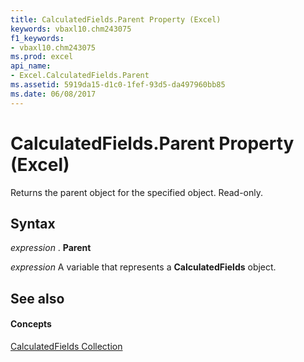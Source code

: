 ```yaml
---
title: CalculatedFields.Parent Property (Excel)
keywords: vbaxl10.chm243075
f1_keywords:
- vbaxl10.chm243075
ms.prod: excel
api_name:
- Excel.CalculatedFields.Parent
ms.assetid: 5919da15-d1c0-1fef-93d5-da497960bb85
ms.date: 06/08/2017
---
```



# CalculatedFields.Parent Property (Excel)

Returns the parent object for the specified object. Read-only.


## Syntax

 _expression_ . **Parent**

 _expression_ A variable that represents a **CalculatedFields** object.


## See also


#### Concepts


[CalculatedFields Collection](calculatedfields-object-excel.md)


